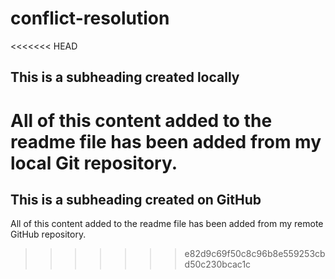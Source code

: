 # conflict-resolution

<<<<<<< HEAD
 ## This is a subheading created locally

  All of this content added to the readme file has been added from my local Git repository.
=======
  ## This is a subheading created on GitHub

  All of this content added to the readme file has been added from my remote GitHub repository.
>>>>>>> e82d9c69f50c8c96b8e559253cbd50c230bcac1c
